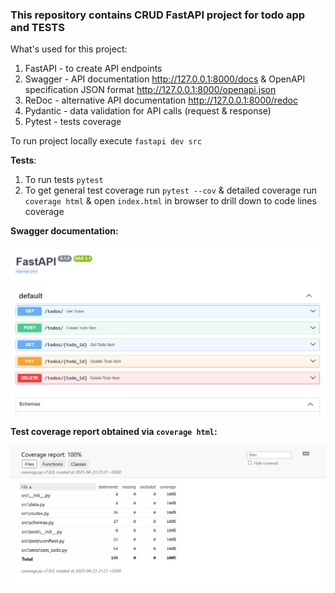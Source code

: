 ### This repository contains CRUD FastAPI project for todo app and TESTS

What's used for this project:
1. FastAPI - to create API endpoints
2. Swagger - API documentation http://127.0.0.1:8000/docs & OpenAPI specification JSON format http://127.0.0.1:8000/openapi.json
3. ReDoc - alternative API documentation http://127.0.0.1:8000/redoc
4. Pydantic - data validation for API calls (request & response)
5. Pytest - tests coverage

To run project locally execute `fastapi dev src`

**Tests**:
1. To run tests `pytest`
2. To get general test coverage run `pytest --cov` & detailed coverage run `coverage html` & open `index.html` in browser to drill down to code lines coverage

**Swagger documentation:**

![Swagger documentation](readme_img/swagger_documentation.png)

**Test coverage report obtained via `coverage html`:**

![Test coverage](readme_img/test_coverage_report.png)
